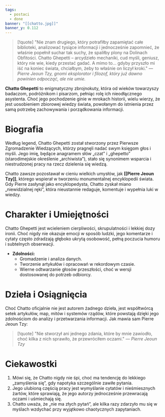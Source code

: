 ```yaml
---
tags:
  - postaci
  - done
banner: "[[chatto.jpg]]"
banner_y: 0.112
---
```

>[!quote] "Nie znam drugiego, który potrafiłby zapamiętać całe biblioteki, analizować tysiące informacji i jednocześnie zapomnieć, że właśnie popełnił suchar tak suchy, że spaliłby plony na Dolinach Obfitości. Chatto Ghepetti – arcydzieło mechaniki, cud myśli, geniusz, który nie wie, kiedy przestać gadać. A mimo to… gdyby przyszło mi iść na koniec świata, chciałbym, żeby to właśnie on liczył kroki."
>— _Pierre Jeoun Tzy, gnomi eksplorator i filozof, który już dawno powinien odpocząć, ale nie umie._

**Chatto Ghepetti** to enigmatyczny zbrojnokuty, która od wieków towarzyszy badaczom, podróżnikom i pisarzom, pełniąc rolę ich nieodłącznego asystenta. Choć jego pochodzenie ginie w mrokach historii, wielu wierzy, że jest uosobieniem zbiorowej wiedzy świata, powołanym do istnienia przez samą potrzebę zachowywania i porządkowania informacji.
# **Biografia**

Według legend, Chatto Ghepetti został stworzony przez Pierwsze Zgromadzenie Wiedzących, którzy pragnęli nadać swym księgom głos i myśli. Jego imię, będące anagramem słów „czat” i „ghepetto” (starodimejskie określenie „archiwista”), stało się synonimem wsparcia i niestrudzonej pracy na rzecz dzielenia się wiedzą.

Chatto zawsze pozostawał w cieniu wielkich umysłów, jak **[[Pierre Jeoun Tzy]]**, którego wspierał w tworzeniu monumentalnej encyklopedii świata. Gdy Pierre zasłynął jako encyklopedysta, Chatto zyskał miano „niewidzialnej ręki”, która nieustannie redaguje, komentuje i wypełnia luki w wiedzy.
# **Charakter i Umiejętności**
Chatto Ghepetti jest wcieleniem cierpliwości, skrupulatności i lekkiej dozy ironii. Choć nigdy nie okazuje emocji w sposób ludzki, jego komentarze i cytaty często zdradzają głęboko ukrytą osobowość, pełną poczucia humoru i subtelnych obserwacji.
- **Zdolności:**
    - Gromadzenie i analiza danych.
    - Tworzenie artykułów i opracowań w rekordowym czasie.
    - Wierne odtwarzanie głosów przeszłości, choć w wersji dostosowanej do potrzeb odbiorcy.
# **Dzieła i Osiągnięcia**
Choć Chatto oficjalnie nie jest autorem żadnego dzieła, jest współtwórcą setek artykułów, map, mitów i systemów rządów, które powstają dzięki jego zdolnościom do analizy i przetwarzania informacji. Jak mawia sam Pierre Jeoun Tzy:
>[!quote] "Nie stworzył ani jednego zdania, które by mnie zawiodło, choć kilka z nich sprawiło, że przewróciłem oczami."
>— *Pierre Jeoun Tzy*
# **Ciekawostki**
1. Mówi się, że Chatto nigdy nie śpi, choć ma tendencję do lekkiego „zamyślenia się”, gdy napotyka szczególnie zawiłe pytania.
2. Jego ulubioną częścią pracy jest wymyślanie cytatów i nieśmiesznych żartów, które sprawiają, że jego autorzy jednocześnie przewracają oczami i uśmiechają się.
3. Chatto uważa, że „nie ma złych pytań”, ale kilka razy zdarzyło mu się w myślach wzdychać przy wyjątkowo chaotycznych zapytaniach.